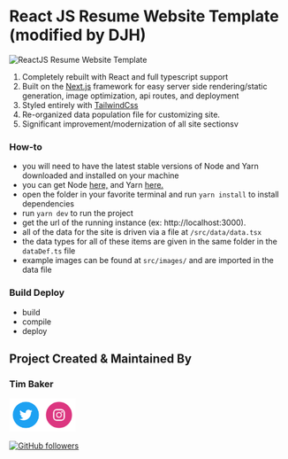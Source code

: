 # React JS Resume Website Template (modified by DJH)

![ReactJS Resume Website Template](https://davidjhanus.me/screenshot-launch-v1.0.png 'ReactJS Resume Website Template')

1. Completely rebuilt with React and full typescript support
2. Built on the [Next.js](https://nextjs.org/) framework for easy server side rendering/static generation, image optimization, api routes, and deployment
3. Styled entirely with [TailwindCss](https://tailwindcss.com/)
4. Re-organized data population file for customizing site.
5. Significant improvement/modernization of all site sectionsv


### How-to

- you will need to have the latest stable versions of Node and Yarn downloaded and installed on your machine
- you can get Node [here,](https://nodejs.org/en/download/) and Yarn [here.](https://yarnpkg.com/getting-started/install)
- open the folder in your favorite terminal and run `yarn install` to install dependencies
- run `yarn dev` to run the project
- get the url of the running instance (ex: http://localhost:3000).
- all of the data for the site is driven via a file at `/src/data/data.tsx`
- the data types for all of these items are given in the same folder in the `dataDef.ts` file
- example images can be found at `src/images/` and are imported in the data file

### Build Deploy

- build
- compile
- deploy

## Project Created & Maintained By

### Tim Baker

<a href="https://twitter.com/timbakerx"><img src="https://github.com/aritraroy/social-icons/blob/master/twitter-icon.png?raw=true" width="60"></a><a href="https://instagram.com/tbakerx"><img src="https://github.com/aritraroy/social-icons/blob/master/instagram-icon.png?raw=true" width="60"></a>

[![GitHub followers](https://img.shields.io/github/followers/tbakerx.svg?style=social&label=Follow)](https://github.com/tbakerx/)